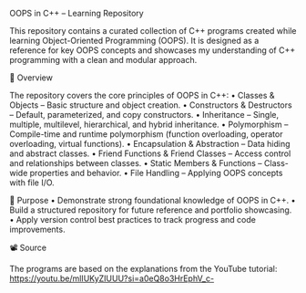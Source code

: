 OOPS in C++ – Learning Repository

This repository contains a curated collection of C++ programs created while learning Object-Oriented Programming (OOPS). 
It is designed as a reference for key OOPS concepts and showcases my understanding of C++ programming with a clean and modular approach.

📌 Overview

The repository covers the core principles of OOPS in C++:
	•	Classes & Objects – Basic structure and object creation.
	•	Constructors & Destructors – Default, parameterized, and copy constructors.
	•	Inheritance – Single, multiple, multilevel, hierarchical, and hybrid inheritance.
	•	Polymorphism – Compile-time and runtime polymorphism (function overloading, operator overloading, virtual functions).
	•	Encapsulation & Abstraction – Data hiding and abstract classes.
	•	Friend Functions & Friend Classes – Access control and relationships between classes.
	•	Static Members & Functions – Class-wide properties and behavior.
	•	File Handling – Applying OOPS concepts with file I/O.

 🎯 Purpose
	•	Demonstrate strong foundational knowledge of OOPS in C++.
	•	Build a structured repository for future reference and portfolio showcasing.
	•	Apply version control best practices to track progress and code improvements.

📽️ Source

The programs are based on the explanations from the YouTube tutorial:
https://youtu.be/mlIUKyZIUUU?si=a0eQ8o3HrEphV_c-
